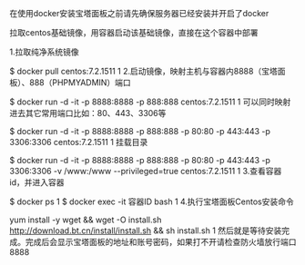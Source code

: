 在使用docker安装宝塔面板之前请先确保服务器已经安装并开启了docker

拉取centos基础镜像，用容器启动该基础镜像，直接在这个容器中部署

1.拉取纯净系统镜像

$ docker pull centos:7.2.1511
1
2.启动镜像，映射主机与容器内8888（宝塔面板）、888（PHPMYADMIN）端口

$ docker run -d -it -p 8888:8888 -p 888:888 centos:7.2.1511
1
可以同时映射进去其它常用端口比如：80、443、3306等

$ docker run -d -it -p 8888:8888 -p 888:888 -p 80:80 -p 443:443 -p 3306:3306 centos:7.2.1511
1
挂载目录

$ docker run -d -it -p 8888:8888 -p 888:888 -p 80:80 -p 443:443 -p 3306:3306 -v /www:/www --privileged=true  centos:7.2.1511
1
3.查看容器id，并进入容器

$ docker ps
1
$ docker exec -it 容器ID bash
1
4.执行宝塔面板Centos安装命令

yum install -y wget && wget -O install.sh http://download.bt.cn/install/install.sh && sh install.sh
1
然后就是等待安装完成。完成后会显示宝塔面板的地址和账号密码，如果打不开请检查防火墙放行端口8888